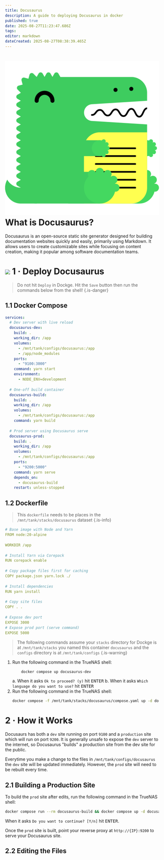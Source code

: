 ```yaml
---
title: Docusaurus
description: A guide to deploying Docusaurus in docker
published: true
date: 2025-08-27T11:23:47.686Z
tags: 
editor: markdown
dateCreated: 2025-08-27T08:38:39.465Z
---
```


# <img src="/docusaurus.png" class="tab-icon"> What is Docusaurus?
Docusaurus is an open-source static site generator designed for building documentation websites quickly and easily, primarily using Markdown. It allows users to create customizable sites while focusing on content creation, making it popular among software documentation teams.

# <img src="/docker.png" class="tab-icon"> 1 · Deploy Docusaurus

> Do not hit `Deploy` in Dockge. Hit the `Save` button then run the commands below from the shell!
{.is-danger}

## 1.1 Docker Compose
```yaml
services:
  # Dev server with live reload
  docusaurus-dev:
    build: .
    working_dir: /app
    volumes:
      - /mnt/tank/configs/docusaurus:/app
      - /app/node_modules
    ports:
      - "9100:3000"
    command: yarn start
    environment:
      - NODE_ENV=development

  # One-off build container
  docusaurus-build:
    build: .
    working_dir: /app
    volumes:
      - /mnt/tank/configs/docusaurus:/app
    command: yarn build

  # Prod server using Docusaurus serve
  docusaurus-prod:
    build: .
    working_dir: /app
    volumes:
      - /mnt/tank/configs/docusaurus:/app
    ports:
      - "9200:5000"
    command: yarn serve
    depends_on:
      - docusaurus-build
    restart: unless-stopped
```

## 1.2 Dockerfile
> This `dockerfile` needs to be places in the `/mnt/tank/stacks/docusaurus` dataset
{.is-info}


```yaml
# Base image with Node and Yarn
FROM node:20-alpine

WORKDIR /app

# Install Yarn via Corepack
RUN corepack enable

# Copy package files first for caching
COPY package.json yarn.lock ./

# Install dependencies
RUN yarn install

# Copy site files
COPY . .

# Expose dev port
EXPOSE 3000
# Expose prod port (serve command)
EXPOSE 5000

```

> The following commands assume your `stacks` directory for Dockge is at `/mnt/tank/stacks` you named this container `docusaurus` and the `configs` directory is at `/mnt/tank/configs`
{.is-warning}


1. Run the following command in the TrueNAS shell:
    ```bash
		docker compose up docusaurus-dev
    ```
	a.  When it asks `Ok to proceed? (y)` hit <kbd>ENTER</kbd>
  b. When it asks `Which language do you want to use?`  hit <kbd>ENTER</kbd>
1. Run the following command in the TrueNAS shell:
    ```bash
    docker compose -f /mnt/tank/stacks/docusaurus/compose.yaml up -d docusaurus-dev
    ```

# 2 · How it Works

Docusaurs has both a `dev` site running on port `9100` and a `production` site which will run on port `9200`. It is generally unsafe to expose the `dev` server to the internet, so Docusaurus "builds" a production site from the dev site for the public.

Everytime you make a change to the files in `/mnt/tank/configs/docusaurus` the `dev` site will be updated immediately. However, the `prod` site will need to be rebuilt every time. 

## 2.1 Building a Production Site

To build the `prod` site after edits, run the following command in the TrueNAS shell:
```bash
docker compose run --rm docusaurus-build && docker compose up -d docusaurus-prod
```

When it asks `Do you want to continue? [Y/n]` hit <kbd>ENTER</kbd>.

Once the `prod` site is built, point your reverse proxy at `http://{IP}:9200` to serve your Docusaurus site. 


## 2.2 Editing the Files

